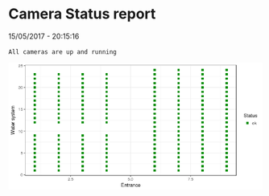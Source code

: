 Camera Status report
================
15/05/2017 - 20:15:16

    All cameras are up and running

![](camreport_files/figure-markdown_github/unnamed-chunk-2-1.png)
